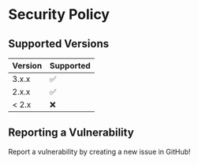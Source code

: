 # Security Policy

## Supported Versions

| Version | Supported          |
| ------- | ------------------ |
| 3.x.x   | :white_check_mark: |
| 2.x.x   | :white_check_mark: |
| < 2.x   | :x:                |

## Reporting a Vulnerability

Report a vulnerability by creating a new issue in GitHub!
